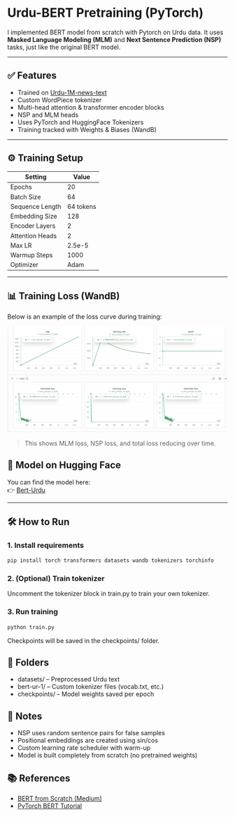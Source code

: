 # Urdu-BERT Pretraining (PyTorch)

I implemented BERT model from scratch with Pytorch on Urdu data. It uses **Masked Language Modeling (MLM)** and **Next Sentence Prediction (NSP)** tasks, just like the original BERT model.

---

## ✅ Features

- Trained on [Urdu-1M-news-text](https://huggingface.co/datasets/El-chapoo/Urdu-1M-news-text)
- Custom WordPiece tokenizer
- Multi-head attention & transformer encoder blocks
- NSP and MLM heads
- Uses PyTorch and HuggingFace Tokenizers
- Training tracked with Weights & Biases (WandB)

---
## ⚙️ Training Setup

| Setting            | Value       |
|--------------------|-------------|
| Epochs             | 20          |
| Batch Size         | 64          |
| Sequence Length    | 64 tokens   |
| Embedding Size     | 128         |
| Encoder Layers     | 2           |
| Attention Heads    | 2           |
| Max LR             | 2.5e-5      |
| Warmup Steps       | 1000        |
| Optimizer          | Adam        |

---
## 📊 Training Loss (WandB)

Below is an example of the loss curve during training:

![WandB Loss Graph](images/loss.png)

> This shows MLM loss, NSP loss, and total loss reducing over time.

## 🔗 Model on Hugging Face

You can find the model here:  
👉 [Bert-Urdu](https://huggingface.co/mahwizzzz/Urdu-Bert)  

---
## 🛠 How to Run

### 1. Install requirements

```bash
pip install torch transformers datasets wandb tokenizers torchinfo
```
### 2. (Optional) Train tokenizer

Uncomment the tokenizer block in train.py to train your own tokenizer.

### 3. Run training

```bash
python train.py
```

Checkpoints will be saved in the checkpoints/ folder.

## 📁 Folders

- datasets/ – Preprocessed Urdu text
- bert-ur-1/ – Custom tokenizer files (vocab.txt, etc.)
- checkpoints/ – Model weights saved per epoch

## 📌 Notes

- NSP uses random sentence pairs for false samples
- Positional embeddings are created using sin/cos
- Custom learning rate scheduler with warm-up
- Model is built completely from scratch (no pretrained weights)

## 📚 References

- [BERT from Scratch (Medium)](https://medium.com/data-and-beyond/complete-guide-to-building-bert-model-from-sratch-3e6562228891)
- [PyTorch BERT Tutorial](https://ai.plainenglish.io/bert-pytorch-implementation-prepare-dataset-part-1-efd259113e5a)
